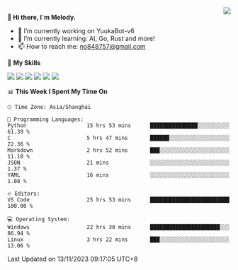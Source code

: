 <a href="#">
  <img align="right" src="https://github-readme-stats.vercel.app/api?username=melodyyuuka&count_private=true&show_icons=true" />
</a>

**👋 Hi there, I`m Melody.**

- 🔭 I’m currently working on YuukaBot-v6
- 🌱 I’m currently learning: AI, Go, Rust and more!
- 📫 How to reach me: no848757@gmail.com

🌟 **My Skills** 

![](https://img.shields.io/badge/-Python-3e74a2?style=flat-square&logo=Python&logoColor=fff)
![](https://img.shields.io/badge/-Java-007396?style=flat-square&logo=OpenJDK&logoColor=fff)
![](https://img.shields.io/badge/-Node.js-339933?style=flat-square&logo=Node.js&logoColor=fff)
![](https://img.shields.io/badge/-Git-f05032?style=flat-square&logo=git&logoColor=fff)
![](https://img.shields.io/badge/-PostgreSQL-4169e1?style=flat-square&logo=PostgreSQL&logoColor=fff)
![](https://img.shields.io/badge/-VSCode-007acc?style=flat-square&logo=Visual-Studio-Code&logoColor=fff)


<!--START_SECTION:waka-->
📊 **This Week I Spent My Time On** 

```text
🕑︎ Time Zone: Asia/Shanghai

💬 Programming Languages: 
Python                   15 hrs 53 mins      ███████████████░░░░░░░░░░   61.39 % 
C                        5 hrs 47 mins       ██████░░░░░░░░░░░░░░░░░░░   22.36 % 
Markdown                 2 hrs 52 mins       ███░░░░░░░░░░░░░░░░░░░░░░   11.10 % 
JSON                     21 mins             ░░░░░░░░░░░░░░░░░░░░░░░░░    1.37 % 
YAML                     16 mins             ░░░░░░░░░░░░░░░░░░░░░░░░░    1.08 % 

🔥 Editors: 
VS Code                  25 hrs 53 mins      █████████████████████████   100.00 % 

💻 Operating System: 
Windows                  22 hrs 30 mins      ██████████████████████░░░   86.94 % 
Linux                    3 hrs 22 mins       ███░░░░░░░░░░░░░░░░░░░░░░   13.06 % 
```


 Last Updated on 13/11/2023 09:17:05 UTC+8
<!--END_SECTION:waka-->
